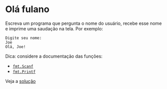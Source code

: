 # Olá fulano

Escreva um programa que pergunta o nome do usuário, recebe esse nome e imprime
uma saudação na tela. Por exemplo:

```
Digite seu nome:
Joe
Olá, Joe!
```

Dica: considere a documentação das funções:

- [`fmt.Scanf`](https://pkg.go.dev/fmt#Scanf)
- [`fmt.Printf`](https://pkg.go.dev/fmt#Printf)

Veja a [solução](./solucoes/01-ola-fulano.go)